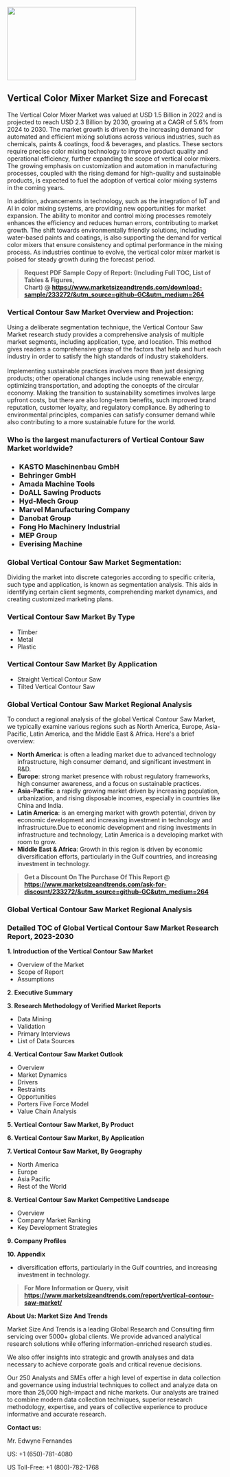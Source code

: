 <p><img class="alignnone size-medium wp-image-20088" src="https://ffe5etoiles.com/wp-content/uploads/2024/12/MST1-300x171.png" alt="" width="300" height="171" /></p><h2>Vertical Color Mixer Market Size and Forecast</h2><p>The Vertical Color Mixer Market was valued at USD 1.5 Billion in 2022 and is projected to reach USD 2.3 Billion by 2030, growing at a CAGR of 5.6% from 2024 to 2030. The market growth is driven by the increasing demand for automated and efficient mixing solutions across various industries, such as chemicals, paints & coatings, food & beverages, and plastics. These sectors require precise color mixing technology to improve product quality and operational efficiency, further expanding the scope of vertical color mixers. The growing emphasis on customization and automation in manufacturing processes, coupled with the rising demand for high-quality and sustainable products, is expected to fuel the adoption of vertical color mixing systems in the coming years.</p><p>In addition, advancements in technology, such as the integration of IoT and AI in color mixing systems, are providing new opportunities for market expansion. The ability to monitor and control mixing processes remotely enhances the efficiency and reduces human errors, contributing to market growth. The shift towards environmentally friendly solutions, including water-based paints and coatings, is also supporting the demand for vertical color mixers that ensure consistency and optimal performance in the mixing process. As industries continue to evolve, the vertical color mixer market is poised for steady growth during the forecast period.</p></p><blockquote id="" class=""><strong>Request PDF Sample Copy of Report: (Including Full TOC, List of Tables &amp; Figures, Chart)&nbsp;@&nbsp;<strong><a href="https://www.marketsizeandtrends.com/download-sample/233272/&utm_source=github-GC&utm_medium=264" target="_blank">https://www.marketsizeandtrends.com/download-sample/233272/&utm_source=github-GC&utm_medium=264</a></strong></strong></blockquote><h3 id="" class="">Vertical Contour Saw Market&nbsp;Overview and Projection:</h3><p id="" class="">Using a deliberate segmentation technique, the Vertical Contour Saw Market research study provides a comprehensive analysis of multiple market segments, including application, type, and location. This method gives readers a comprehensive grasp of the factors that help and hurt each industry in order to satisfy the high standards of industry stakeholders. <br /> <br />Implementing sustainable practices involves more than just designing products; other operational changes include using renewable energy, optimizing transportation, and adopting the concepts of the circular economy. Making the transition to sustainability sometimes involves large upfront costs, but there are also long-term benefits, such improved brand reputation, customer loyalty, and regulatory compliance. By adhering to environmental principles, companies can satisfy consumer demand while also contributing to a more sustainable future for the world.</p><h3 id="" class="">Who is the largest manufacturers of&nbsp;Vertical Contour Saw Market worldwide?</h3><h3 class=""><p><ul><li>KASTO Maschinenbau GmbH </li><li> Behringer GmbH </li><li> Amada Machine Tools </li><li> DoALL Sawing Products </li><li> Hyd-Mech Group </li><li> Marvel Manufacturing Company </li><li> Danobat Group </li><li> Fong Ho Machinery Industrial </li><li> MEP Group </li><li> Everising Machine</li></ul></p></h3><h3 id="" class="">Global&nbsp;Vertical Contour Saw Market Segmentation:</h3><p id="" class="">Dividing the market into discrete categories according to specific criteria, such type and application, is known as segmentation analysis. This aids in identifying certain client segments, comprehending market dynamics, and creating customized marketing plans.</p><h3 id="" class="">Vertical Contour Saw Market&nbsp;By Type</h3><p><p><ul><li>Timber</li><li> Metal</li><li> Plastic</p></li></ul></p></p><h3 id="" class="">Vertical Contour Saw Market&nbsp;By Application</h3><p class=""><p><ul><li>Straight Vertical Contour Saw</li><li> Tilted Vertical Contour Saw</li></ul></p></p><h3 id="" class="">Global Vertical Contour Saw Market Regional Analysis</h3><p id="" class="">To conduct a regional analysis of the global Vertical Contour Saw Market, we typically examine various regions such as North America, Europe, Asia-Pacific, Latin America, and the Middle East &amp; Africa. Here's a brief overview:</p><ul><li><strong>North America</strong>: is often a leading market due to advanced technology infrastructure, high consumer demand, and significant investment in R&amp;D.</li><li><strong>Europe</strong>: strong market presence with robust regulatory frameworks, high consumer awareness, and a focus on sustainable practices.</li><li><strong>Asia-Pacific</strong>: a rapidly growing market driven by increasing population, urbanization, and rising disposable incomes, especially in countries like China and India.</li><li><strong>Latin America</strong>: is an emerging market with growth potential, driven by economic development and increasing investment in technology and infrastructure.Due to economic development and rising investments in infrastructure and technology, Latin America is a developing market with room to grow.</li><li><strong>Middle East &amp; Africa</strong>: Growth in this region is driven by economic diversification efforts, particularly in the Gulf countries, and increasing investment in technology.</li></ul><blockquote id="" class=""><strong>Get a Discount On The Purchase Of This Report @ <strong><a href="https://www.marketsizeandtrends.com/ask-for-discount/233272/&utm_source=github-GC&utm_medium=264" target="_blank">https://www.marketsizeandtrends.com/ask-for-discount/233272/&utm_source=github-GC&utm_medium=264</a></strong></strong></blockquote><h3 id="" class="">Global Vertical Contour Saw Market Regional Analysis</h3><h3 id="" class="">Detailed TOC of Global Vertical Contour Saw Market Research Report, 2023-2030</h3><p id="" class=""><strong>1. Introduction of the Vertical Contour Saw Market</strong></p><ul><li>Overview of the Market</li><li>Scope of Report</li><li>Assumptions</li></ul><p id="" class=""><strong>2. Executive Summary</strong></p><p id="" class=""><strong>3. Research Methodology of Verified Market Reports</strong></p><ul><li>Data Mining</li><li>Validation</li><li>Primary Interviews</li><li>List of Data Sources</li></ul><p id="" class=""><strong>4. Vertical Contour Saw Market Outlook</strong></p><ul><li>Overview</li><li>Market Dynamics</li><li>Drivers</li><li>Restraints</li><li>Opportunities</li><li>Porters Five Force Model</li><li>Value Chain Analysis</li></ul><p id="" class=""><strong>5. Vertical Contour Saw Market, By Product</strong></p><p id="" class=""><strong>6. Vertical Contour Saw Market, By Application</strong></p><p id="" class=""><strong>7. Vertical Contour Saw Market, By Geography</strong></p><ul><li>North America</li><li>Europe</li><li>Asia Pacific</li><li>Rest of the World</li></ul><p id="" class=""><strong>8. Vertical Contour Saw Market Competitive Landscape</strong></p><ul><li>Overview</li><li>Company Market Ranking</li><li>Key Development Strategies</li></ul><p id="" class=""><strong>9. Company Profiles</strong></p><p id="" class=""><strong>10. Appendix</strong></p><ul><li>diversification efforts, particularly in the Gulf countries, and increasing investment in technology.</li></ul><blockquote id="" class=""><strong>For More Information or Query, visit <strong><strong><a href="https://www.marketsizeandtrends.com/report/vertical-contour-saw-market/" target="_blank">https://www.marketsizeandtrends.com/report/vertical-contour-saw-market/</a></strong></strong></strong></blockquote><p id="" class=""><strong>About Us: Market Size And Trends</strong></p><p id="" class="">Market Size And Trends is a leading Global Research and Consulting firm servicing over 5000+ global clients. We provide advanced analytical research solutions while offering information-enriched research studies.</p><p id="" class="">We also offer insights into strategic and growth analyses and data necessary to achieve corporate goals and critical revenue decisions.</p><p id="" class="">Our 250 Analysts and SMEs offer a high level of expertise in data collection and governance using industrial techniques to collect and analyze data on more than 25,000 high-impact and niche markets. Our analysts are trained to combine modern data collection techniques, superior research methodology, expertise, and years of collective experience to produce informative and accurate research.</p><p id="" class=""><strong>Contact us:</strong></p><p id="" class="">Mr. Edwyne Fernandes</p><p id="" class="">US: +1 (650)-781-4080</p><p id="" class="">US Toll-Free: +1 (800)-782-1768</p>
